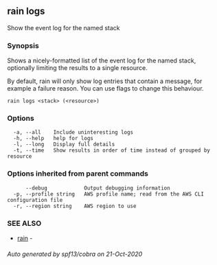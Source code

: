## rain logs

Show the event log for the named stack

### Synopsis

Shows a nicely-formatted list of the event log for the named stack, optionally limiting the results to a single resource.

By default, rain will only show log entries that contain a message, for example a failure reason. You can use flags to change this behaviour.

```
rain logs <stack> (<resource>)
```

### Options

```
  -a, --all    Include uninteresting logs
  -h, --help   help for logs
  -l, --long   Display full details
  -t, --time   Show results in order of time instead of grouped by resource
```

### Options inherited from parent commands

```
      --debug            Output debugging information
  -p, --profile string   AWS profile name; read from the AWS CLI configuration file
  -r, --region string    AWS region to use
```

### SEE ALSO

* [rain](index.md)	 - 

###### Auto generated by spf13/cobra on 21-Oct-2020
